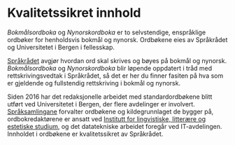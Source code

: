# Kvalitetssikret innhold
_Bokmålsordboka_ og _Nynorskordboka_ er to selvstendige, enspråklige ordbøker for henholdsvis bokmål og nynorsk. Ordbøkene eies av Språkrådet og Universitetet i Bergen i fellesskap.

[Språkrådet](https://www.sprakradet.no/) avgjør hvordan ord skal skrives og bøyes på bokmål og nynorsk. _Bokmålsordboka_ og _Nynorskordboka_ blir løpende oppdatert i tråd med rettskrivingsvedtak i Språkrådet, så det er her du finner fasiten på hva som er gjeldende og fullstendig rettskriving i bokmål og nynorsk.

Siden 2016 har det redaksjonelle arbeidet med standardordbøkene blitt utført ved Universitetet i Bergen, der flere avdelinger er involvert. [Språksamlingane](https://www.uib.no/ub/spesialsamlingene/160666/om-spr%C3%A5ksamlingane) forvalter ordbøkene og kildegrunnlaget de bygger på, ordbokredaktørene er ansatt ved [Institutt for lingvistiske, litterære og estetiske studium](https://www.uib.no/lle), og det datatekniske arbeidet foregår ved IT-avdelingen. Innholdet i ordbøkene er kvalitetssikret av Språkrådet.